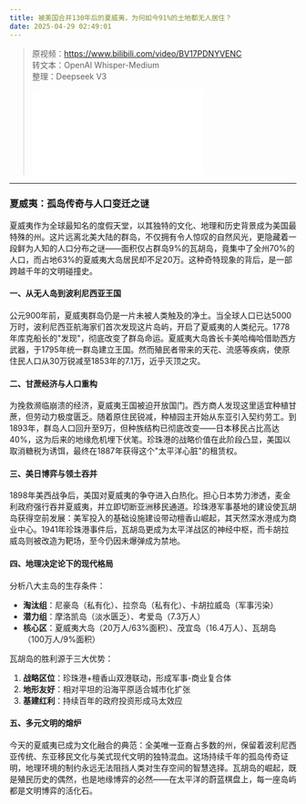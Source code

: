 ```yaml
---
title: 被美国合并130年后的夏威夷，为何如今91%的土地都无人居住？
date: 2025-04-29 02:49:01
---
```


> 原视频：https://www.bilibili.com/video/BV17PDNYVENC<br>转文本：OpenAI Whisper-Medium<br>整理：Deepseek V3
>
> <iframe src="//player.bilibili.com/player.html?bvid=BV17PDNYVENC&autoplay=0" scrolling="no" border="0" frameborder="no" framespacing="0" allowfullscreen="true"></iframe>

---

### 夏威夷：孤岛传奇与人口变迁之谜

夏威夷作为全球最知名的度假天堂，以其独特的文化、地理和历史背景成为美国最特殊的州。这片远离北美大陆的群岛，不仅拥有令人惊叹的自然风光，更隐藏着一段鲜为人知的人口分布之谜——面积仅占群岛9%的瓦胡岛，竟集中了全州70%的人口，而占地63%的夏威夷大岛居民却不足20万。这种奇特现象的背后，是一部跨越千年的文明碰撞史。

#### 一、从无人岛到波利尼西亚王国
公元900年前，夏威夷群岛仍是一片未被人类触及的净土。当全球人口已达5000万时，波利尼西亚航海家们首次发现这片岛屿，开启了夏威夷的人类纪元。1778年库克船长的"发现"，彻底改变了群岛命运。夏威夷大岛酋长卡美哈梅哈借助西方武器，于1795年统一群岛建立王国。然而殖民者带来的天花、流感等疾病，使原住民人口从30万锐减至1853年的7.1万，近乎灭顶之灾。

#### 二、甘蔗经济与人口重构
为挽救濒临崩溃的经济，夏威夷王国被迫开放国门。西方商人发现这里适宜种植甘蔗，但劳动力极度匮乏。随着原住民锐减，种植园主开始从东亚引入契约劳工。到1893年，群岛人口回升至9万，但种族结构已彻底改变——日本移民占比高达40%，这为后来的地缘危机埋下伏笔。珍珠港的战略价值在此阶段凸显，美国以取消糖税为诱饵，最终在1887年获得这个"太平洋心脏"的租赁权。

#### 三、美日博弈与领土吞并
1898年美西战争后，美国对夏威夷的争夺进入白热化。担心日本势力渗透，麦金利政府强行吞并夏威夷，并立即切断亚洲移民通道。珍珠港军事基地的建设使瓦胡岛获得空前发展：美军投入的基础设施建设带动檀香山崛起，其天然深水港成为商业中心。1941年珍珠港事件后，瓦胡岛更成为太平洋战区的神经中枢，而卡胡拉威岛则被改造为靶场，至今仍因未爆弹成为禁地。

#### 四、地理决定论下的现代格局
分析八大主岛的生存条件：  
- **淘汰组**：尼豪岛（私有化）、拉奈岛（私有化）、卡胡拉威岛（军事污染）  
- **潜力组**：摩洛凯岛（淡水匮乏）、考爱岛（7.3万人）  
- **核心区**：夏威夷大岛（20万人/63%面积）、茂宜岛（16.4万人）、瓦胡岛（100万人/9%面积）  

瓦胡岛的胜利源于三大优势：  
1. **战略区位**：珍珠港+檀香山双港联动，形成军事-商业复合体  
2. **地形友好**：相对平坦的沿海平原适合城市化扩张  
3. **基建红利**：持续百年的政府投资形成马太效应  

#### 五、多元文明的熔炉
今天的夏威夷已成为文化融合的典范：全美唯一亚裔占多数的州，保留着波利尼西亚传统、东亚移民文化与美式现代文明的独特混血。这场持续千年的孤岛传奇证明，地理环境的制约永远无法阻挡人类对生存空间的智慧选择。瓦胡岛的崛起，既是殖民历史的偶然，也是地缘博弈的必然——在太平洋的蔚蓝棋盘上，每一座岛屿都是文明博弈的活化石。